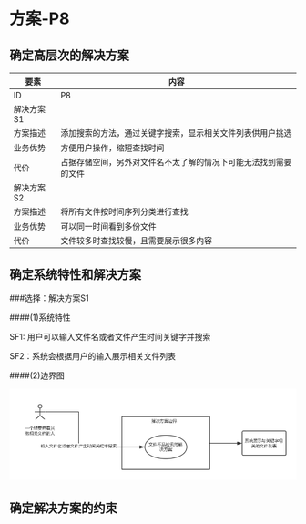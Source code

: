 # 方案-P8

## 确定高层次的解决方案

| 要素 | 内容 |
| --- | --- |
| ID | P8 |
| 解决方案S1 |
| 方案描述 | 添加搜索的方法，通过关键字搜索，显示相关文件列表供用户挑选 |
| 业务优势 | 方便用户操作，缩短查找时间 |
| 代价 | 占据存储空间，另外对文件名不太了解的情况下可能无法找到需要的文件 |
| 解决方案S2 |
| 方案描述 | 将所有文件按时间序列分类进行查找 |
| 业务优势 | 可以同一时间看到多份文件 |
| 代价 | 文件较多时查找较慢，且需要展示很多内容 |

## 确定系统特性和解决方案

###选择：解决方案S1

####(1)系统特性

SF1: 用户可以输入文件名或者文件产生时间关键字并搜索

SF2：系统会根据用户的输入展示相关文件列表

####(2)边界图

![](/img/boundary/boundary-P8.png)
## 确定解决方案的约束

